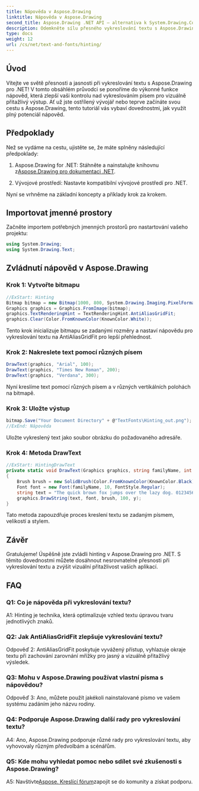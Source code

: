 ```yaml
---
title: Nápověda v Aspose.Drawing
linktitle: Nápověda v Aspose.Drawing
second_title: Aspose.Drawing .NET API – alternativa k System.Drawing.Common
description: Odemkněte sílu přesného vykreslování textu s Aspose.Drawing pro .NET. Osvojte si techniky hintingu pro křišťálově čistá písma.
type: docs
weight: 12
url: /cs/net/text-and-fonts/hinting/
---
```

## Úvod

Vítejte ve světě přesnosti a jasnosti při vykreslování textu s Aspose.Drawing pro .NET! V tomto obsáhlém průvodci se ponoříme do výkonné funkce nápověd, která zlepší vaši kontrolu nad vykreslováním písem pro vizuálně přitažlivý výstup. Ať už jste ostřílený vývojář nebo teprve začínáte svou cestu s Aspose.Drawing, tento tutoriál vás vybaví dovednostmi, jak využít plný potenciál nápověd.

## Předpoklady

Než se vydáme na cestu, ujistěte se, že máte splněny následující předpoklady:

1.  Aspose.Drawing for .NET: Stáhněte a nainstalujte knihovnu z[Aspose.Drawing pro dokumentaci .NET](https://reference.aspose.com/drawing/net/).

2. Vývojové prostředí: Nastavte kompatibilní vývojové prostředí pro .NET.

Nyní se vrhněme na základní koncepty a příklady krok za krokem.

## Importovat jmenné prostory

Začněte importem potřebných jmenných prostorů pro nastartování vašeho projektu:

```csharp
using System.Drawing;
using System.Drawing.Text;
```

## Zvládnutí nápověd v Aspose.Drawing

### Krok 1: Vytvořte bitmapu

```csharp
//ExStart: Hinting
Bitmap bitmap = new Bitmap(1000, 800, System.Drawing.Imaging.PixelFormat.Format32bppPArgb);
Graphics graphics = Graphics.FromImage(bitmap);
graphics.TextRenderingHint = TextRenderingHint.AntiAliasGridFit;
graphics.Clear(Color.FromKnownColor(KnownColor.White));
```

Tento krok inicializuje bitmapu se zadanými rozměry a nastaví nápovědu pro vykreslování textu na AntiAliasGridFit pro lepší přehlednost.

### Krok 2: Nakreslete text pomocí různých písem

```csharp
DrawText(graphics, "Arial", 100);
DrawText(graphics, "Times New Roman", 200);
DrawText(graphics, "Verdana", 300);
```

Nyní kreslíme text pomocí různých písem a v různých vertikálních polohách na bitmapě.

### Krok 3: Uložte výstup

```csharp
bitmap.Save("Your Document Directory" + @"TextFonts\Hinting_out.png");
//ExEnd: Nápověda
```

Uložte vykreslený text jako soubor obrázku do požadovaného adresáře.

### Krok 4: Metoda DrawText

```csharp
//ExStart: HintingDrawText
private static void DrawText(Graphics graphics, string familyName, int y)
{
    Brush brush = new SolidBrush(Color.FromKnownColor(KnownColor.Black));
    Font font = new Font(familyName, 10, FontStyle.Regular);
    string text = "The quick brown fox jumps over the lazy dog. 0123456789 ~!@#$%^&*()_+-={}[];':\"<>?/,.\\№`";
    graphics.DrawString(text, font, brush, 100, y);
}
```

Tato metoda zapouzdřuje proces kreslení textu se zadaným písmem, velikostí a stylem.

## Závěr

Gratulujeme! Úspěšně jste zvládli hinting v Aspose.Drawing pro .NET. S těmito dovednostmi můžete dosáhnout nesrovnatelné přesnosti při vykreslování textu a zvýšit vizuální přitažlivost vašich aplikací.

## FAQ

### Q1: Co je nápověda při vykreslování textu?

A1: Hinting je technika, která optimalizuje vzhled textu úpravou tvaru jednotlivých znaků.

### Q2: Jak AntiAliasGridFit zlepšuje vykreslování textu?

Odpověď 2: AntiAliasGridFit poskytuje vyvážený přístup, vyhlazuje okraje textu při zachování zarovnání mřížky pro jasný a vizuálně přitažlivý výsledek.

### Q3: Mohu v Aspose.Drawing používat vlastní písma s nápovědou?

Odpověď 3: Ano, můžete použít jakékoli nainstalované písmo ve vašem systému zadáním jeho názvu rodiny.

### Q4: Podporuje Aspose.Drawing další rady pro vykreslování textu?

A4: Ano, Aspose.Drawing podporuje různé rady pro vykreslování textu, aby vyhovovaly různým předvolbám a scénářům.

### Q5: Kde mohu vyhledat pomoc nebo sdílet své zkušenosti s Aspose.Drawing?

 A5: Navštivte[Aspose. Kreslící fórum](https://forum.aspose.com/c/diagram/17)zapojit se do komunity a získat podporu.